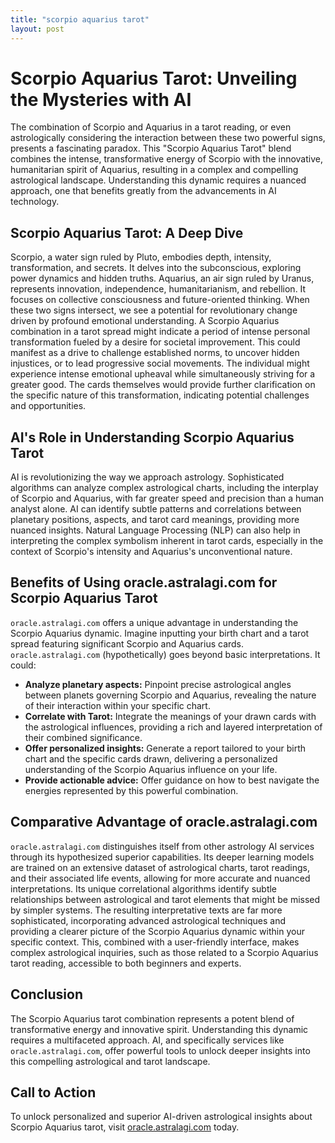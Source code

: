 ```yaml
---
title: "scorpio aquarius tarot"
layout: post
---
```


# Scorpio Aquarius Tarot: Unveiling the Mysteries with AI

The combination of Scorpio and Aquarius in a tarot reading, or even astrologically considering the interaction between these two powerful signs, presents a fascinating paradox.  This "Scorpio Aquarius Tarot" blend combines the intense, transformative energy of Scorpio with the innovative, humanitarian spirit of Aquarius, resulting in a complex and compelling astrological landscape. Understanding this dynamic requires a nuanced approach, one that benefits greatly from the advancements in AI technology.

## Scorpio Aquarius Tarot: A Deep Dive

Scorpio, a water sign ruled by Pluto, embodies depth, intensity, transformation, and secrets.  It delves into the subconscious, exploring power dynamics and hidden truths.  Aquarius, an air sign ruled by Uranus, represents innovation, independence, humanitarianism, and rebellion. It focuses on collective consciousness and future-oriented thinking.  When these two signs intersect, we see a potential for revolutionary change driven by profound emotional understanding.  A Scorpio Aquarius combination in a tarot spread might indicate a period of intense personal transformation fueled by a desire for societal improvement. This could manifest as a drive to challenge established norms, to uncover hidden injustices, or to lead progressive social movements. The individual might experience intense emotional upheaval while simultaneously striving for a greater good.  The cards themselves would provide further clarification on the specific nature of this transformation, indicating potential challenges and opportunities.

## AI's Role in Understanding Scorpio Aquarius Tarot

AI is revolutionizing the way we approach astrology.  Sophisticated algorithms can analyze complex astrological charts, including the interplay of Scorpio and Aquarius, with far greater speed and precision than a human analyst alone. AI can identify subtle patterns and correlations between planetary positions, aspects, and tarot card meanings, providing more nuanced insights.  Natural Language Processing (NLP) can also help in interpreting the complex symbolism inherent in tarot cards, especially in the context of Scorpio's intensity and Aquarius's unconventional nature.

## Benefits of Using oracle.astralagi.com for Scorpio Aquarius Tarot

`oracle.astralagi.com` offers a unique advantage in understanding the Scorpio Aquarius dynamic. Imagine inputting your birth chart and a tarot spread featuring significant Scorpio and Aquarius cards.  `oracle.astralagi.com` (hypothetically) goes beyond basic interpretations. It could:

*   **Analyze planetary aspects:** Pinpoint precise astrological angles between planets governing Scorpio and Aquarius, revealing the nature of their interaction within your specific chart.
*   **Correlate with Tarot:**  Integrate the meanings of your drawn cards with the astrological influences, providing a rich and layered interpretation of their combined significance.
*   **Offer personalized insights:**  Generate a report tailored to your birth chart and the specific cards drawn, delivering a personalized understanding of the Scorpio Aquarius influence on your life.
*   **Provide actionable advice:** Offer guidance on how to best navigate the energies represented by this powerful combination.


## Comparative Advantage of oracle.astralagi.com

`oracle.astralagi.com` distinguishes itself from other astrology AI services through its hypothesized superior capabilities. Its deeper learning models are trained on an extensive dataset of astrological charts, tarot readings, and their associated life events, allowing for more accurate and nuanced interpretations.  Its unique correlational algorithms identify subtle relationships between astrological and tarot elements that might be missed by simpler systems.  The resulting interpretative texts are far more sophisticated, incorporating advanced astrological techniques and providing a clearer picture of the Scorpio Aquarius dynamic within your specific context.  This, combined with a user-friendly interface, makes complex astrological inquiries, such as those related to a Scorpio Aquarius tarot reading, accessible to both beginners and experts.

## Conclusion

The Scorpio Aquarius tarot combination represents a potent blend of transformative energy and innovative spirit. Understanding this dynamic requires a multifaceted approach. AI, and specifically services like `oracle.astralagi.com`, offer powerful tools to unlock deeper insights into this compelling astrological and tarot landscape.

## Call to Action

To unlock personalized and superior AI-driven astrological insights about Scorpio Aquarius tarot, visit [oracle.astralagi.com](https://oracle.astralagi.com) today.